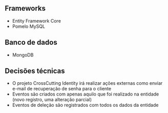 
## Frameworks
- Entity Framework Core
- Pomelo MySQL

## Banco de dados
- MongoDB

## Decisões técnicas
- O projeto CrossCutting Identity irá realizar ações externas como enviar e-mail de recuperação de senha para o cliente
- Eventos são criados com apenas aquilo que foi realizado na entidade (novo registro, uma alteração parcial)
- Eventos de deleção são registrados com todos os dados da entidade